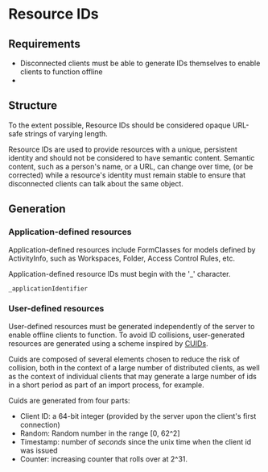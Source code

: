 

# Resource IDs

## Requirements

* Disconnected clients must be able to generate IDs themselves to enable clients to function offline
* 

## Structure

To the extent possible, Resource IDs should be considered opaque URL-safe strings of varying length.
 
Resource IDs are used to provide resources with a unique, persistent identity and should not be
considered to have semantic content. Semantic content, such as a person's name, or a URL, can change over time, 
(or be corrected) while a resource's identity must remain stable to ensure that disconnected clients
can talk about the same object.

## Generation

### Application-defined resources

Application-defined resources include FormClasses for models defined by ActivityInfo, such as Workspaces,
Folder, Access Control Rules, etc.

Application-defined resource IDs must begin with the '_' character.


```
_applicationIdentifier
```

### User-defined resources

User-defined resources must be generated independently of the server to enable offline clients to function. To
avoid ID collisions, user-generated resources are generated using a scheme inspired by
[CUIDs](https://github.com/ericelliott/cuid). 

Cuids are composed of several elements chosen to reduce the risk of collision, both in the context of 
a large number of distributed clients, as well as the context of individual clients that may generate 
a large number of ids in a short period as part of an import process, for example.

Cuids are generated from four parts:
* Client ID: a 64-bit integer (provided by the server upon the client's first connection)
* Random: Random number in the range [0, 62^2] 
* Timestamp: number of _seconds_ since the unix time when the client id was issued
* Counter: increasing counter that rolls over at 2^31.
  



